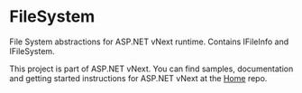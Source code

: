 FileSystem
==========

File System abstractions for ASP.NET vNext runtime. Contains IFileInfo and IFileSystem.

This project is part of ASP.NET vNext. You can find samples, documentation and getting started instructions for ASP.NET vNext at the [Home](https://github.com/aspnet/home) repo.
